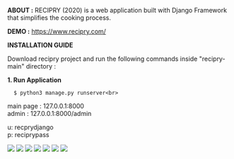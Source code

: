 **ABOUT :** RECIPRY (2020) is a web application built with Django Framework that simplifies the cooking process.

**DEMO :** https://www.recipry.com/<br>

**INSTALLATION GUIDE<br>**

Download recipry project and run the following commands inside "recipry-main" directory :<br>

**1. Run Application<br>**
```$ source venv/bin/activate<br>
  $ python3 manage.py runserver<br>
```  
  main page : 127.0.0.1:8000<br>
  admin     : 127.0.0.1:8000/admin<br>
  
  u: recprydjango<br>
  p: reciprypass<br>

<img src="media/images/rec1.png">
<img src="media/images/rec2.png">
<img src="media/images/rec3.png">
<img src="media/images/rec4.png">
<img src="media/images/rec5.png">
<img src="media/images/rec6.png">
<img src="media/images/rec7.png">
